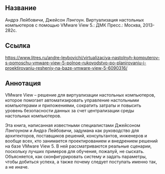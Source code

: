 ## Название

Андрэ Лейбовичи, Джейсон Лэнгоун. Виртуализация настольных компьютеров с помощью VMware View 5.: ДМК Пресс.: Москва, 2013- 282с.

## Ссылка
https://www.litres.ru/andre-leybovichi/virtualizaciya-nastolnyh-komputerov-s-pomoschu-vmware-view-5-polnoe-rukovodstvo-po-planirovaniu-i-proektirovaniu-resheniy-na-baze-vmware-view-5-6090316/

## Аннотация
VMware View – решение для виртуализации настольных компьютеров, которое помогает автоматизировать управление настольными компьютерами и приложениями, сократить затраты и повысить уровень безопасности данных за счет централизации среды настольных компьютеров.

Эта книга, написанная известными специалистами Джейсоном Лэнгоуном и Андрэ Лейбовичи, задумана как руководство для архитекторов, поставщиков решений, консультантов, инженеров и вообще всех, кто занимается проектированием и внедрением решений на базе VMware View 5. В ней рассматриваются реальные сценарии, поскольку лучших примеров для обучения, пожалуй, не сыскать. Объясняется, как сконфигурировать систему и задать параметры, чтобы добиться успеха, а также почему следует поступать именно так, а не иначе.


 
